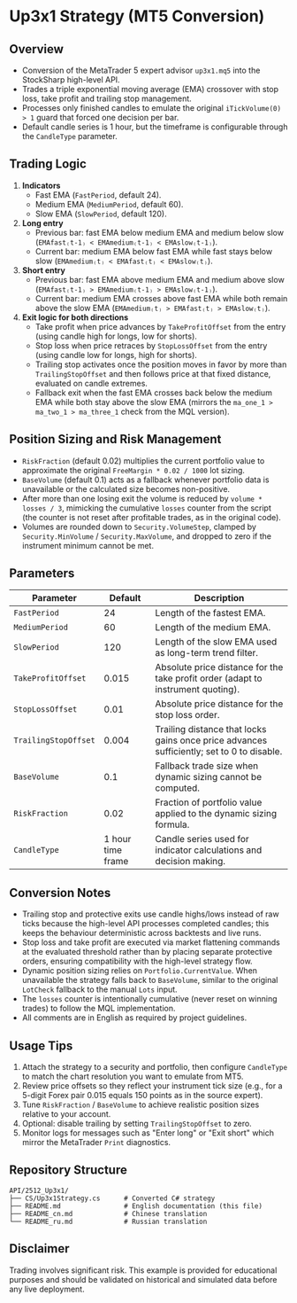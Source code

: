 # Up3x1 Strategy (MT5 Conversion)

## Overview
- Conversion of the MetaTrader 5 expert advisor `up3x1.mq5` into the StockSharp high-level API.
- Trades a triple exponential moving average (EMA) crossover with stop loss, take profit and trailing stop management.
- Processes only finished candles to emulate the original `iTickVolume(0) > 1` guard that forced one decision per bar.
- Default candle series is 1 hour, but the timeframe is configurable through the `CandleType` parameter.

## Trading Logic
1. **Indicators**
   - Fast EMA (`FastPeriod`, default 24).
   - Medium EMA (`MediumPeriod`, default 60).
   - Slow EMA (`SlowPeriod`, default 120).
2. **Long entry**
   - Previous bar: fast EMA below medium EMA and medium below slow (`EMAfast₍t-1₎ < EMAmedium₍t-1₎ < EMAslow₍t-1₎`).
   - Current bar: medium EMA below fast EMA while fast stays below slow (`EMAmedium₍t₎ < EMAfast₍t₎ < EMAslow₍t₎`).
3. **Short entry**
   - Previous bar: fast EMA above medium EMA and medium above slow (`EMAfast₍t-1₎ > EMAmedium₍t-1₎ > EMAslow₍t-1₎`).
   - Current bar: medium EMA crosses above fast EMA while both remain above the slow EMA (`EMAmedium₍t₎ > EMAfast₍t₎ > EMAslow₍t₎`).
4. **Exit logic for both directions**
   - Take profit when price advances by `TakeProfitOffset` from the entry (using candle high for longs, low for shorts).
   - Stop loss when price retraces by `StopLossOffset` from the entry (using candle low for longs, high for shorts).
   - Trailing stop activates once the position moves in favor by more than `TrailingStopOffset` and then follows price at that fixed distance, evaluated on candle extremes.
   - Fallback exit when the fast EMA crosses back below the medium EMA while both stay above the slow EMA (mirrors the `ma_one_1 > ma_two_1 > ma_three_1` check from the MQL version).

## Position Sizing and Risk Management
- `RiskFraction` (default 0.02) multiplies the current portfolio value to approximate the original `FreeMargin * 0.02 / 1000` lot sizing.
- `BaseVolume` (default 0.1) acts as a fallback whenever portfolio data is unavailable or the calculated size becomes non-positive.
- After more than one losing exit the volume is reduced by `volume * losses / 3`, mimicking the cumulative `losses` counter from the script (the counter is not reset after profitable trades, as in the original code).
- Volumes are rounded down to `Security.VolumeStep`, clamped by `Security.MinVolume` / `Security.MaxVolume`, and dropped to zero if the instrument minimum cannot be met.

## Parameters
| Parameter | Default | Description |
|-----------|---------|-------------|
| `FastPeriod` | 24 | Length of the fastest EMA.
| `MediumPeriod` | 60 | Length of the medium EMA.
| `SlowPeriod` | 120 | Length of the slow EMA used as long-term trend filter.
| `TakeProfitOffset` | 0.015 | Absolute price distance for the take profit order (adapt to instrument quoting).
| `StopLossOffset` | 0.01 | Absolute price distance for the stop loss order.
| `TrailingStopOffset` | 0.004 | Trailing distance that locks gains once price advances sufficiently; set to 0 to disable.
| `BaseVolume` | 0.1 | Fallback trade size when dynamic sizing cannot be computed.
| `RiskFraction` | 0.02 | Fraction of portfolio value applied to the dynamic sizing formula.
| `CandleType` | 1 hour time frame | Candle series used for indicator calculations and decision making.

## Conversion Notes
- Trailing stop and protective exits use candle highs/lows instead of raw ticks because the high-level API processes completed candles; this keeps the behaviour deterministic across backtests and live runs.
- Stop loss and take profit are executed via market flattening commands at the evaluated threshold rather than by placing separate protective orders, ensuring compatibility with the high-level strategy flow.
- Dynamic position sizing relies on `Portfolio.CurrentValue`. When unavailable the strategy falls back to `BaseVolume`, similar to the original `LotCheck` fallback to the manual `Lots` input.
- The `losses` counter is intentionally cumulative (never reset on winning trades) to follow the MQL implementation.
- All comments are in English as required by project guidelines.

## Usage Tips
1. Attach the strategy to a security and portfolio, then configure `CandleType` to match the chart resolution you want to emulate from MT5.
2. Review price offsets so they reflect your instrument tick size (e.g., for a 5-digit Forex pair 0.015 equals 150 points as in the source expert).
3. Tune `RiskFraction` / `BaseVolume` to achieve realistic position sizes relative to your account.
4. Optional: disable trailing by setting `TrailingStopOffset` to zero.
5. Monitor logs for messages such as "Enter long" or "Exit short" which mirror the MetaTrader `Print` diagnostics.

## Repository Structure
```
API/2512_Up3x1/
├── CS/Up3x1Strategy.cs      # Converted C# strategy
├── README.md                # English documentation (this file)
├── README_cn.md             # Chinese translation
└── README_ru.md             # Russian translation
```

## Disclaimer
Trading involves significant risk. This example is provided for educational purposes and should be validated on historical and simulated data before any live deployment.
